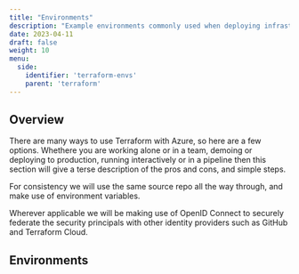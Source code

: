 ```yaml
---
title: "Environments"
description: "Example environments commonly used when deploying infrastructure as code to Azure via Terraform."
date: 2023-04-11
draft: false
weight: 10
menu:
  side:
    identifier: 'terraform-envs'
    parent: 'terraform'
---
```


## Overview

There are many ways to use Terraform with Azure, so here are a few options. Whethere you are working alone or in a team, demoing or deploying to production, running interactively or in a pipeline then this section will give a terse description of the pros and cons, and simple steps.

For consistency we will use the same source repo all the way through, and make use of environment variables.

Wherever applicable we will be making use of OpenID Connect to securely federate the security principals with other identity providers such as GitHub and Terraform Cloud.

## Environments